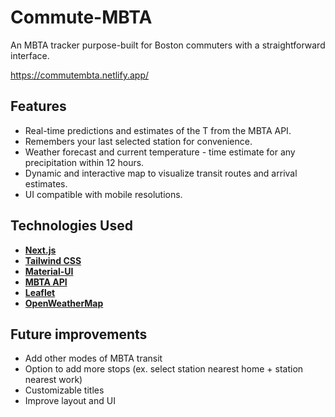 # Commute-MBTA



An MBTA tracker purpose-built for Boston commuters with a straightforward interface.

https://commutembta.netlify.app/

## Features
- Real-time predictions and estimates of the T from the MBTA API.
- Remembers your last selected station for convenience.  
- Weather forecast and current temperature - time estimate for any precipitation within 12 hours.
- Dynamic and interactive map to visualize transit routes and arrival estimates.
- UI compatible with mobile resolutions.

## Technologies Used
- [**Next.js**](https://nextjs.org/)
- [**Tailwind CSS**](https://tailwindcss.com/)
- [**Material-UI**](https://mui.com/)
- [**MBTA API**](https://api-v3.mbta.com/)
- [**Leaflet**](https://leafletjs.com/)
- [**OpenWeatherMap**](https://openweathermap.org/)

## Future improvements
- Add other modes of MBTA transit
- Option to add more stops (ex. select station nearest home + station nearest work)
- Customizable titles
- Improve layout and UI
